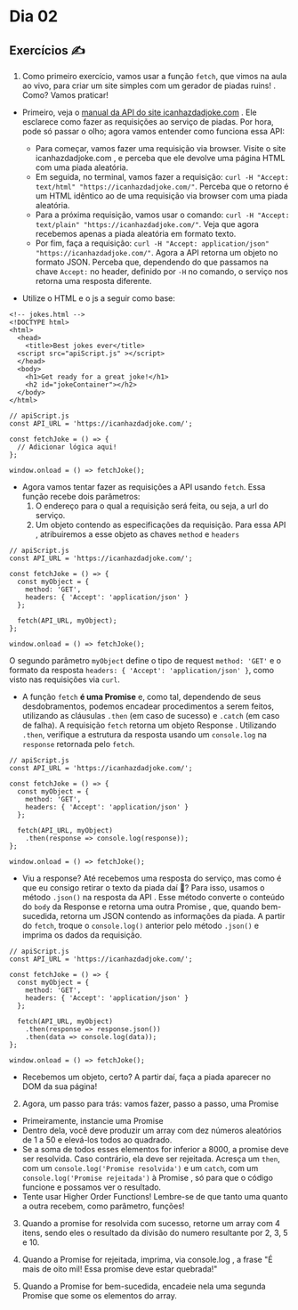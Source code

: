 # Dia 02

## Exercícios :writing_hand:

1. Como primeiro exercício, vamos usar a função `fetch`, que vimos na aula ao vivo, para criar um site simples com um gerador de piadas ruins! . Como? Vamos praticar!

- Primeiro, veja o [manual da API do site icanhazdadjoke.com](https://icanhazdadjoke.com/api) . Ele esclarece como fazer as requisições ao serviço de piadas. Por hora, pode só passar o olho; agora vamos entender como funciona essa API:

  - Para começar, vamos fazer uma requisição via browser. Visite o site icanhazdadjoke.com , e perceba que ele devolve uma página HTML com uma piada aleatória.
  - Em seguida, no terminal, vamos fazer a requisição: `curl -H "Accept: text/html" "https://icanhazdadjoke.com/"`. Perceba que o retorno é um HTML idêntico ao de uma requisição via browser com uma piada aleatória.
  - Para a próxima requisição, vamos usar o comando: `curl -H "Accept: text/plain" "https://icanhazdadjoke.com/"`. Veja que agora recebemos apenas a piada aleatória em formato texto.
  - Por fim, faça a requisição: `curl -H "Accept: application/json" "https://icanhazdadjoke.com/"`. Agora a API retorna um objeto no formato JSON. Perceba que, dependendo do que passamos na chave `Accept:` no header, definido por `-H` no comando, o serviço nos retorna uma resposta diferente.

- Utilize o HTML e o js a seguir como base:

```
<!-- jokes.html -->
<!DOCTYPE html>
<html>
  <head>
    <title>Best jokes ever</title>
  <script src="apiScript.js" ></script>
  </head>
  <body>
    <h1>Get ready for a great joke!</h1>
    <h2 id="jokeContainer"></h2>
  </body>
</html>
```

```
// apiScript.js
const API_URL = 'https://icanhazdadjoke.com/';

const fetchJoke = () => {
  // Adicionar lógica aqui!
};

window.onload = () => fetchJoke();
```

- Agora vamos tentar fazer as requisições a API usando `fetch`. Essa função recebe dois parâmetros:
  1. O endereço para o qual a requisição será feita, ou seja, a url do serviço.
  2. Um objeto contendo as especificações da requisição. Para essa API , atribuiremos a esse objeto as chaves `method` e `headers`

```
// apiScript.js     
const API_URL = 'https://icanhazdadjoke.com/';

const fetchJoke = () => {
  const myObject = {
    method: 'GET',
    headers: { 'Accept': 'application/json' }
  };

  fetch(API_URL, myObject);
};

window.onload = () => fetchJoke();
```

O segundo parâmetro `myObject` define o tipo de request `method: 'GET'` e o formato da resposta `headers: { 'Accept': 'application/json' }`, como visto nas requisições via `curl`.
- A função `fetch` **é uma Promise** e, como tal, dependendo de seus desdobramentos, podemos encadear procedimentos a serem feitos, utilizando as cláusulas `.then` (em caso de sucesso) e `.catch` (em caso de falha). A requisição `fetch` retorna um objeto Response . Utilizando `.then`, verifique a estrutura da resposta usando um `console.log` na `response` retornada pelo `fetch`.

```
// apiScript.js     
const API_URL = 'https://icanhazdadjoke.com/';

const fetchJoke = () => {
  const myObject = {
    method: 'GET',
    headers: { 'Accept': 'application/json' }
  };

  fetch(API_URL, myObject)
    .then(response => console.log(response));
};

window.onload = () => fetchJoke();
```

- Viu a response? Até recebemos uma resposta do serviço, mas como é que eu consigo retirar o texto da piada daí 🤔?
Para isso, usamos o método `.json()` na resposta da API . Esse método converte o conteúdo do `body` da Response e retorna uma outra Promise , que, quando bem-sucedida, retorna um JSON contendo as informações da piada.
A partir do `fetch`, troque o `console.log()` anterior pelo método `.json()` e imprima os dados da requisição.

```
// apiScript.js     
const API_URL = 'https://icanhazdadjoke.com/';

const fetchJoke = () => {
  const myObject = {
    method: 'GET',
    headers: { 'Accept': 'application/json' }
  };

  fetch(API_URL, myObject)
    .then(response => response.json())
    .then(data => console.log(data));
};

window.onload = () => fetchJoke();
```

- Recebemos um objeto, certo? A partir daí, faça a piada aparecer no DOM da sua página!
2. Agora, um passo para trás: vamos fazer, passo a passo, uma Promise
  - Primeiramente, instancie uma Promise
  - Dentro dela, você deve produzir um array com dez números aleatórios de 1 a 50 e elevá-los todos ao quadrado.
  - Se a soma de todos esses elementos for inferior a 8000, a promise deve ser resolvida. Caso contrário, ela deve ser rejeitada. Acresça um `then`, com um `console.log('Promise resolvida')` e um `catch`, com um `console.log('Promise rejeitada')` à Promise , só para que o código funcione e possamos ver o resultado.
  - Tente usar Higher Order Functions! Lembre-se de que tanto uma quanto a outra recebem, como parâmetro, funções!

3. Quando a promise for resolvida com sucesso, retorne um array com 4 itens, sendo eles o resultado da divisão do numero resultante por 2, 3, 5 e 10.

4. Quando a Promise for rejeitada, imprima, via console.log , a frase "É mais de oito mil! Essa promise deve estar quebrada!"

5. Quando a Promise for bem-sucedida, encadeie nela uma segunda Promise que some os elementos do array.
